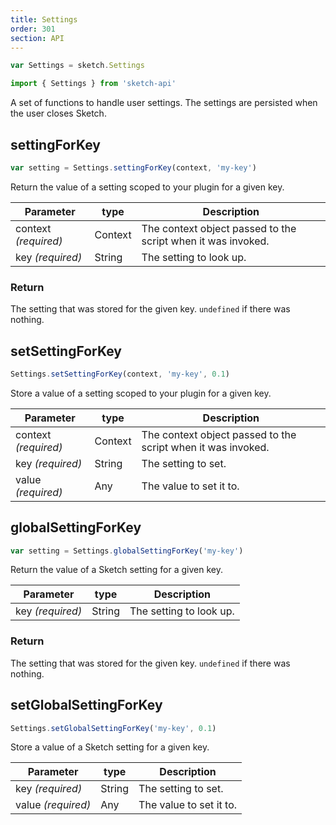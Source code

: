 ```yaml
---
title: Settings
order: 301
section: API
---
```


```js
var Settings = sketch.Settings

import { Settings } from 'sketch-api'
```

A set of functions to handle user settings. The settings are persisted when the user closes Sketch.

## settingForKey

```js
var setting = Settings.settingForKey(context, 'my-key')
```

Return the value of a setting scoped to your plugin for a given key.

| Parameter            | type    | Description                                                  |
| -------------------- | ------- | ------------------------------------------------------------ |
| context _(required)_ | Context | The context object passed to the script when it was invoked. |
| key _(required)_     | String  | The setting to look up.                                      |

### Return

The setting that was stored for the given key. `undefined` if there was nothing.

## setSettingForKey

```js
Settings.setSettingForKey(context, 'my-key', 0.1)
```

Store a value of a setting scoped to your plugin for a given key.

| Parameter            | type    | Description                                                  |
| -------------------- | ------- | ------------------------------------------------------------ |
| context _(required)_ | Context | The context object passed to the script when it was invoked. |
| key _(required)_     | String  | The setting to set.                                          |
| value _(required)_   | Any     | The value to set it to.                                      |

## globalSettingForKey

```js
var setting = Settings.globalSettingForKey('my-key')
```

Return the value of a Sketch setting for a given key.

| Parameter        | type   | Description             |
| ---------------- | ------ | ----------------------- |
| key _(required)_ | String | The setting to look up. |

### Return

The setting that was stored for the given key. `undefined` if there was nothing.

## setGlobalSettingForKey

```js
Settings.setGlobalSettingForKey('my-key', 0.1)
```

Store a value of a Sketch setting for a given key.

| Parameter          | type   | Description             |
| ------------------ | ------ | ----------------------- |
| key _(required)_   | String | The setting to set.     |
| value _(required)_ | Any    | The value to set it to. |
